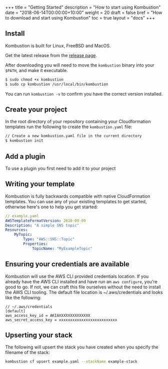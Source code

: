 +++
title = "Getting Started"
description = "How to start using Kombustion"
date = "2018-06-14T00:00:00+10:00"
weight = 20
draft = false
bref = "How to download and start using Kombustion"
toc = true
layout = "docs"
+++

## Install

Kombustion is built for Linux, FreeBSD and MacOS.

Get the latest release from the
[release page](https://github.com/KablamoOSS/kombustion/releases).

After downloading you will need to move the `kombustion` binary into your `$PATH`, and make it executable.

```bash
$ sudo chmod +x kombustion
$ sudo cp kombustion /usr/local/bin/kombustion
```

You can run `kombustion -v` to confirm you have the correct version installed.

## Create your project

In the root directory of your repository containing your Cloudformation templates run the following to create the `kombustion.yaml` file:

```bash
// Create a new kombustion.yaml file in the current directory
$ kombustion init
```

## Add a plugin

To use a plugin you first need to add it to your project

## Writing your template

Kombustion is fully backwards compatible with native CloudFormation templates. You can use any of your existing templates to get started, otherwise here's one to help you get started:

```yaml
// example.yaml
AWSTemplateFormatVersion: 2010-09-09
Description: "A simple SNS topic"
Resources:
    MyTopic:
        Type: "AWS::SNS::Topic"
        Properties:
            TopicName: "MyExampleTopic"
```

## Ensuring your credentials are available

Kombustion will use the AWS CLI provided credentials location. If you already have the AWS CLI installed and have run an `aws configure`, you're good to go. If not, we can craft this file ourselves without the need to install the AWS CLI tooling. The default file location is ~/.aws/credentials and looks like the following:

```
// ~/.aws/credentials
[default]
aws_access_key_id = AKIAXXXXXXXXXXXXXX
aws_secret_access_key = xxxxxxxxxxxxxxxxxxxxxxxxxx
```

## Upserting your stack

The following will upsert the stack you have created when you specify the filename of the stack:

```bash
kombustion cf upsert example.yaml --stackName example-stack
```
